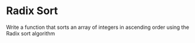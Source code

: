 # Radix Sort

Write a function that sorts an array of integers in ascending order using the Radix sort algorithm